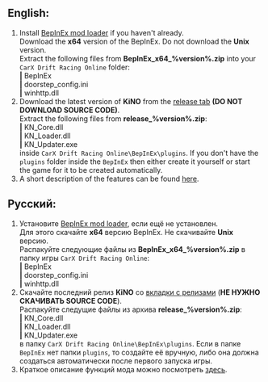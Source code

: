 ## English:
1. Install [BepInEx mod loader](https://github.com/BepInEx/BepInEx/releases) if you haven't already.  
Download the **x64** version of the BepInEx. Do not download the **Unix** version.   
Extract the following files from **BepInEx_x64_%version%.zip** into your `CarX Drift Racing Online` folder:  
**|** BepInEx  
**|** doorstep_config.ini  
**|** winhttp.dll
1. Download the latest version of **KiNO** from the [release tab](https://github.com/trbflxr/kino/releases) **(DO NOT DOWNLOAD SOURCE CODE)**.  
Extract the following files from **release_%version%.zip**:  
**|** KN_Core.dll  
**|** KN_Loader.dll  
**|** KN_Updater.exe  
inside `CarX Drift Racing Online\BepInEx\plugins`.
If you don't have the `plugins` folder inside the `BepInEx` then either create it yourself or start the game for it to be created automatically.  
1. A short description of the features can be found [here](README.md).
## Русский:
1. Установите [BepInEx mod loader](https://github.com/BepInEx/BepInEx/releases), если ещё не установлен.  
Для этого скачайте **x64** версию BepInEx. Не скачивайте **Unix** версию.  
Распакуйте следующие файлы из **BepInEx_x64_%version%.zip** в папку игры `CarX Drift Racing Online`:  
**|** BepInEx  
**|** doorstep_config.ini  
**|** winhttp.dll
1. Скачайте последний релиз **KiNO** со [вкладки с релизами](https://github.com/trbflxr/kino/releases) (**НЕ НУЖНО СКАЧИВАТЬ SOURCE CODE**).  
Распакуйте следущие файлы из архива **release_%version%.zip**:  
**|** KN_Core.dll  
**|** KN_Loader.dll  
**|** KN_Updater.exe  
в папку `CarX Drift Racing Online\BepInEx\plugins`.
 Если в папке `BepInEx` нет папки `plugins`, то создайте её вручную, либо она должна создаться автоматически после первого запуска игры.  
3. Краткое описание функций мода можно посмотреть [здесь](README.md).